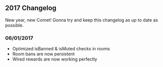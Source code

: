 ## 2017 Changelog

New year, new Comet! Gonna try and keep this changelog as up to date as possible.

### 06/01/2017
* Optimized isBanned & isMuted checks in rooms
* Room bans are now persistent
* Wired rewards are now working perfectly